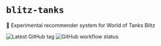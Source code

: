 # `blitz-tanks`

🌟 Experimental recommender system for World of Tanks Blitz

![Latest GitHub tag](https://img.shields.io/github/v/tag/eigenein/blitz-tanks)
![GitHub workflow status](https://img.shields.io/github/actions/workflow/status/eigenein/blitz-tanks/check.yaml)
